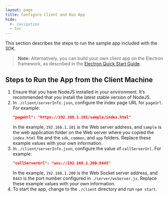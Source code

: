```yaml
---
layout: page
title: Configure Client and Run App
hide:
  #- navigation
  - toc
---
```


This section describes the steps to run the sample app included with the SDK.

> **Note:** Alternatively, you can build your own client app on the Electron framework, as described in the [Electron Quick Start Guide](https://www.electronjs.org/docs/latest/tutorial/quick-start#package-and-distribute-your-application).

## Steps to Run the App from the Client Machine

1. Ensure that you have NodeJS installed in your environment. It’s recommended that you install the latest stable version of NodeJS.
2. In `./client/serverInfo.json`, configure the index page URL for `pageUrl`. For example:
    ```json
    "pageUrl": "https://192.168.1.101/sample/index.html"
    ```
    In the example, `192.168.1.101` is the Web server address, and `sample` is the web application folder on the Web server where you copied the `index.html` file and the `sdk`, `common`, and `app` folders. Replace these example values with your own information.
3. In `./client/serverInfo.json`, configure the value of `callServerUrl`. For example:
    ```json
    "callServerUrl": "wss://192.168.1.200:8443"
    ```
    In the example, `192.168.1.200` is the Web Socket server address, and `8443` is the port number configured in `./server/wsServer.js`. Replace these example values with your own information.
4. To start the app, change to the `./client` directory and run `npm start`.
